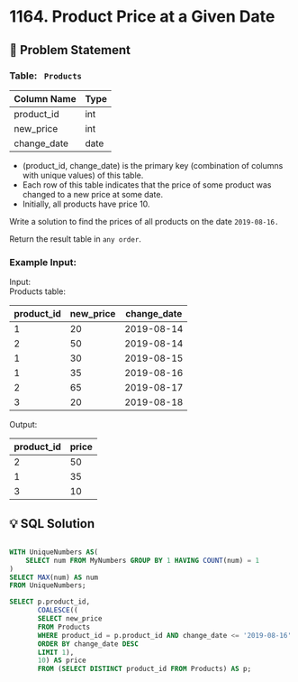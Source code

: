 # 1164. Product Price at a Given Date

## 📝 Problem Statement

### Table: ` Products`


| Column Name   | Type    |
|---------------|---------|
| product_id    | int     |
| new_price     | int     |
| change_date   | date    |

 - (product_id, change_date) is the primary key (combination of columns with unique values) of this table.
 - Each row of this table indicates that the price of some product was changed to a new price at some date.
 - Initially, all products have price 10.

Write a solution to find the prices of all products on the date `2019-08-16.`

Return the result table in `any order`.
 
### Example Input:

Input:  
Products table:

| product_id | new_price | change_date |
|------------|-----------|-------------|
| 1          | 20        | 2019-08-14  |
| 2          | 50        | 2019-08-14  |
| 1          | 30        | 2019-08-15  |
| 1          | 35        | 2019-08-16  |
| 2          | 65        | 2019-08-17  |
| 3          | 20        | 2019-08-18  |

Output: 

| product_id | price |
|------------|-------|
| 2          | 50    |
| 1          | 35    |
| 3          | 10    |


## 💡 SQL Solution

```sql

WITH UniqueNumbers AS(
    SELECT num FROM MyNumbers GROUP BY 1 HAVING COUNT(num) = 1
)
SELECT MAX(num) AS num
FROM UniqueNumbers;

SELECT p.product_id,
       COALESCE((
       SELECT new_price 
       FROM Products 
       WHERE product_id = p.product_id AND change_date <= '2019-08-16'
       ORDER BY change_date DESC
       LIMIT 1),
       10) AS price
       FROM (SELECT DISTINCT product_id FROM Products) AS p;
